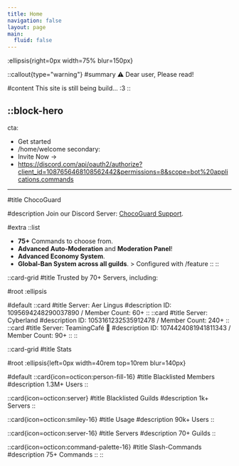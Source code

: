 ```yaml
---
title: Home
navigation: false
layout: page
main:
  fluid: false
---
```


:ellipsis{right=0px width=75% blur=150px}

::callout{type="warning"}
#summary
⚠️ Dear user, Please read!

#content
This site is still being build... :3
::

::block-hero
---
cta:
  - Get started
  - /home/welcome
secondary:
  - Invite Now →
  - https://discord.com/api/oauth2/authorize?client_id=1087656468108562442&permissions=8&scope=bot%20applications.commands
---

#title
ChocoGuard

#description
Join our Discord Server: [ChocoGuard Support](https://www.discord.gg/HmjcHweWR4).

#extra
  ::list
  - **75+** Commands to choose from.
  - **Advanced Auto-Moderation** and **Moderation Panel**!
  - **Advanced Economy System**.
  - **Global-Ban System across all guilds**. > Configured with /feature
  ::
::


::card-grid
#title
Trusted by 70+ Servers, including:

#root
:ellipsis

#default
  ::card
  #title
  Server: Aer Lingus
  #description
  ID: 1095694248290037890 / Member Count: 60+
  ::
  ::card
  #title
  Server: Cyberland
  #description
  ID: 1053161232535912478 / Member Count: 240+
  ::
  ::card
  #title
  Server: TeamingCafé 🍃
  #description
  ID: 1074424081941811343 / Member Count: 90+
  ::
::


::card-grid
#title
Stats

#root
:ellipsis{left=0px width=40rem top=10rem blur=140px}

#default
  ::card{icon=octicon:person-fill-16}
  #title
  Blacklisted Members
  #description
  1.3M+ Users
  ::

  ::card{icon=octicon:server}
  #title
  Blacklisted Guilds
  #description
  1k+ Servers
  ::

  ::card{icon=octicon:smiley-16}
  #title
  Usage
  #description
  90k+ Users
  ::

  ::card{icon=octicon:server-16}
  #title
  Servers
  #description
  70+ Guilds
  ::

  ::card{icon=octicon:command-palette-16}
  #title
  Slash-Commands
  #description
  75+ Commands
  ::
::